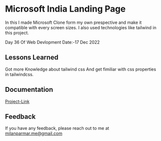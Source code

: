 
# Microsoft India Landing Page 


In this I made Microsoft Clone form my own prespective and make it compatible with every screen sizes.
I also used technologies like tailwind in this project.

Day 36 Of Web Devlopment Date:-17 Dec 2022
## Lessons Learned

 Got more Knowledge about tailwind css And get fimiliar with css properties in tailwindcss.



## Documentation

[Project-Link](https://microsoft-india.netlify.app)


## Feedback

If you have any feedback, please reach out to me at milanparmar.me@gmail.com



